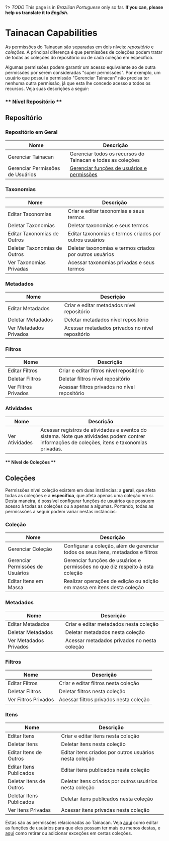 ?> _TODO_  This page is in *Brazilian Portuguese* only so far. **If you can, please help us translate it to *English*.**

# Tainacan Capabilities

As permissões do Tainacan são separadas em dois níveis: *repositório* e *coleções*. A principal diferença é que permissões de coleções podem tratar de todas as coleções do repositório ou de cada coleção em específico. 

Algumas permissões podem garantir um acesso equivalente ao de outra permissões por serem consideradas "super permissões". Por exemplo, um usuário que possui a permissão "Gerenciar Tainacan" não precisa ter nenhuma outra permissão, já que esta lhe concedo acesso a todos os recursos. Veja suas descrições a seguir:
 

<!-- tabs:start -->

### ** Nível Repositório **

## Repositório

### Repositório em Geral
| Nome						    	| Descrição		|
|-----------------------------------|---------------|
| Gerenciar Tainacan	    		| Gerenciar todos os recursos do Tainacan e todas as coleções |
| Gerenciar Permissões de Usuários	| [Gerenciar funções de usuários e permissões](/pt-br/manage-user-roles.md) | 


### Taxonomias
| Nome					 	   | Descrição    |
|------------------------------|--------------|
| Editar Taxonomias		  	   | Criar e editar taxonomias e seus termos |
| Deletar Taxonomias	  	   | Deletar taxonomias e seus termos |
| Editar Taxonomias	de Outros  | Editar taxonomias e termos criados por outros usuários |
| Deletar Taxonomias de Outros | Deletar taxonomias e termos criados por outros usuários |
| Ver Taxonomias Privadas 	   | Acessar taxonomias privadas e seus termos |

### Metadados
| Nome					 | Descrição	|
|------------------------|--------------|
| Editar Metadados		 | Criar e editar metadados nível repositório |
| Deletar Metadados		 | Deletar metadados nível repositório |
| Ver Metadados Privados | Acessar metadados privados no nível repositório |
  
### Filtros
| Nome				   | Descrição	  |
|----------------------|--------------|
| Editar Filtros	   | Criar e editar filtros nível repositório |
| Deletar Filtros	   | Deletar filtros nível repositório |
| Ver Filtros Privados | Acessar filtros privados no nível repositório |

### Atividades
| Nome				   | Descrição	  |
|----------------------|--------------|
| Ver Atividades	   | Acessar registros de atividades e eventos do sistema. Note que atividades podem contrer informações de coleções, itens e taxonomias privadas.


#### ** Nível de Coleções **

## Coleções

Permissões nível coleção existem em duas instâncias: a **geral**, que afeta todas as coleções e a **específica**, que afeta apenas uma coleção em si. Desta maneira, é possível configurar funções de usuários que possuem acesso à todas as coleções ou a apenas a algumas. Portando, todas as permisssões a seguir podem variar nestas instâncias:

### Coleção
| Nome								| Descrição		|
|-----------------------------------|---------------|
| Gerenciar Coleção					| Configurar a coleção, além de gerenciar todos os seus itens, metadados e filtros |
| Gerenciar Permissões de Usuários	| Gerenciar funções de usuários e permissões no que diz respeito à esta coleção |
| Editar Itens em Massa 			| Realizar operações de edição ou adição em massa em itens desta coleção |

### Metadados
| Nome					 | Descrição	|
|------------------------|--------------|
| Editar Metadados		 | Criar e editar metadados nesta coleção |
| Deletar Metadados		 | Deletar metadados nesta coleção |
| Ver Metadados Privados | Acessar metadados privados no nesta coleção |
  
### Filtros
| Nome				   | Descrição	  |
|----------------------|--------------|
| Editar Filtros	   | Criar e editar filtros nesta coleção |
| Deletar Filtros	   | Deletar filtros nesta coleção |
| Ver Filtros Privados | Acessar filtros privados nesta coleção |


### Itens
| Nome					 	    | Descrição    |
|-------------------------------|--------------|
| Editar Itens		  	   		| Criar e editar itens nesta coleção  |
| Deletar Itens	  	   			| Deletar itens nesta coleção  |
| Editar Itens de Outros  		| Editar itens criados por outros usuários nesta coleção |
| Editar Itens Publicados  		| Editar itens publicados nesta coleção |
| Deletar Itens de Outros 		| Deletar itens criados por outros usuários nesta coleção |
| Deletar Itens Publicados 		| Deletar itens publicados nesta coleção |
| Ver Itens Privadas 	   		| Acessar itens privadas nesta coleção |

<!-- tabs:end -->

Estas são as permissões relacionadas ao Tainacan. Veja [aqui](/pt-br/manage-user-roles.md) como editar as funções de usuários para que eles possam ter mais ou menos destas, e [aqui](/pt-br/manage-specific-capabilities.md) como retirar ou adicionar exceções em certas coleções.